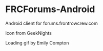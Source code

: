 # FRCForums-Android
Android client for forums.frontrowcrew.com

Icon from GeekNights

Loading gif by Emily Compton
